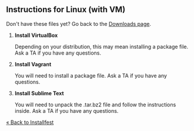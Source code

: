 ## Instructions for Linux (with VM)

<div class="alert alert-info">
Don't have these files yet? Go back to the <a href="/downloads">Downloads page</a>.
</div>

 1. **Install VirtualBox**

    Depending on your distribution, this may mean installing a package
    file. Ask a TA if you have any questions.

 2. **Install Vagrant**

    You will need to install a package file. Ask a TA if you have any
    questions.

 3. **Install Sublime Text**

    You will need to unpack the .tar.bz2 file and follow the
    instructions inside. Ask a TA if you have any questions.

[« Back to Installfest](/installfest)
